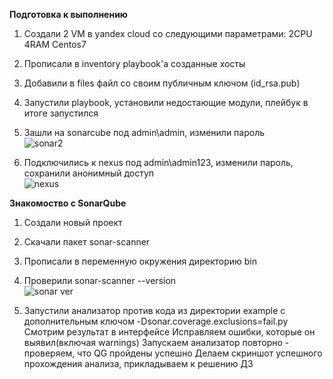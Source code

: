 **Подготовка к выполнению**    
1. Создали 2 VM в yandex cloud со следующими параметрами: 2CPU 4RAM Centos7   
2. Прописали в inventory playbook'a созданные хосты   
3. Добавили в files файл со своим публичным ключом (id_rsa.pub)     
4. Запустили playbook, установили недостающие модули, плейбук в итоге запустился    
5. Зашли на sonarcube под admin\admin, изменили пароль   
![sonar2](https://user-images.githubusercontent.com/87299405/158951314-90b526d4-7306-4b13-8fdf-94fe67ba6203.png)    
    
6. Подключились к nexus под admin\admin123, изменили пароль, сохранили анонимный доступ   
![nexus](https://user-images.githubusercontent.com/87299405/158951518-811ea254-b993-4762-9989-b4229c388fa9.png)    

    
**Знакомоство с SonarQube**   
1. Создали новый проект   
2. Скачали пакет sonar-scanner   
3. Прописали в переменную окружения директорию bin   
4. Проверили sonar-scanner --version   
![sonar ver](https://user-images.githubusercontent.com/87299405/158955472-c7b7b4d4-1388-425a-b613-0137db114dd0.png)   
    
5. Запустили анализатор против кода из директории example с дополнительным ключом -Dsonar.coverage.exclusions=fail.py
Смотрим результат в интерфейсе
Исправляем ошибки, которые он выявил(включая warnings)
Запускаем анализатор повторно - проверяем, что QG пройдены успешно
Делаем скриншот успешного прохождения анализа, прикладываем к решению ДЗ 
